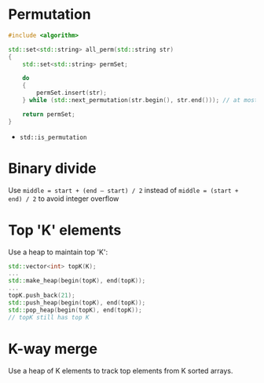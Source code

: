 # Permutation

```cpp
#include <algorithm>

std::set<std::string> all_perm(std::string str)
{
    std::set<std::string> permSet;

    do
    {
        permSet.insert(str);
    } while (std::next_permutation(str.begin(), str.end())); // at most N/2 swaps per call

    return permSet;
}
```
* `std::is_permutation`

# Binary divide
Use `middle = start + (end — start) / 2` instead of `middle = (start + end) / 2` to avoid integer overflow

# Top 'K' elements
Use a heap to maintain top 'K':
```cpp
std::vector<int> topK(K);
...
std::make_heap(begin(topK), end(topK));
...
topK.push_back(21);
std::push_heap(begin(topK), end(topK));
std::pop_heap(begin(topK), end(topK));
// topK still has top K
```

# K-way merge
Use a heap of K elements to track top elements from K sorted arrays.


